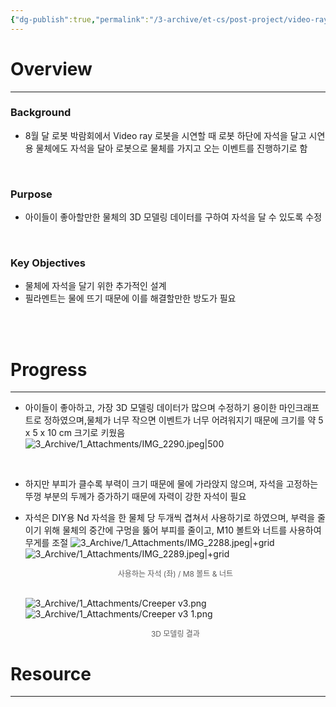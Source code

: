 ```yaml
---
{"dg-publish":true,"permalink":"/3-archive/et-cs/post-project/video-ray//","tags":["Project"],"noteIcon":"","created":"2024-07-22"}
---
```


# Overview
---
### Background
- 8월 달 로봇 박람회에서 Video ray 로봇을 시연할 때 로봇 하단에 자석을 달고 시연 용 물체에도 자석을 달아 로봇으로 물체를 가지고 오는 이벤트를 진행하기로 함

<br/>

### Purpose
- 아이들이 좋아할만한 물체의 3D 모델링 데이터를 구하여 자석을 달 수 있도록 수정

<br/>

### Key Objectives
- 물체에 자석을 달기 위한 추가적인 설계
- 필라멘트는 물에 뜨기 때문에 이를 해결할만한 방도가 필요

<br/><br/>

# Progress
---
- 아이들이 좋아하고, 가장 3D 모델링 데이터가 많으며 수정하기 용이한 마인크래프트로 정하였으며,물체가 너무 작으면 이벤트가 너무 어려워지기 때문에 크기를 약 5 x 5 x 10 cm 크기로 키웠음
  ![3_Archive/1_Attachments/IMG_2290.jpeg|500](/img/user/3_Archive/1_Attachments/IMG_2290.jpeg)

<br/>

- 하지만 부피가 클수록 부력이 크기 때문에 물에 가라앉지 않으며, 자석을 고정하는 뚜껑 부분의 두께가 증가하기 때문에 자력이 강한 자석이 필요
- 자석은 DIY용 Nd 자석을 한 물체 당 두개씩 겹쳐서 사용하기로 하였으며, 부력을 줄이기 위해 물체의 중간에 구멍을 뚫어 부피를 줄이고, M10 볼트와 너트를 사용하여 무게를 조절 
  ![3_Archive/1_Attachments/IMG_2288.jpeg|+grid](/img/user/3_Archive/1_Attachments/IMG_2288.jpeg)![3_Archive/1_Attachments/IMG_2289.jpeg|+grid](/img/user/3_Archive/1_Attachments/IMG_2289.jpeg)
  <center style="font-size: 12; opacity: 0.7">사용하는 자석 (좌) / M8 볼트 & 너트</center><br/>
  
  ![3_Archive/1_Attachments/Creeper v3.png](/img/user/3_Archive/1_Attachments/Creeper%20v3.png)![3_Archive/1_Attachments/Creeper v3 1.png](/img/user/3_Archive/1_Attachments/Creeper%20v3%201.png)
  
  <center style="font-size: 12; opacity: 0.7">3D 모델링 결과</center>

# Resource
---

